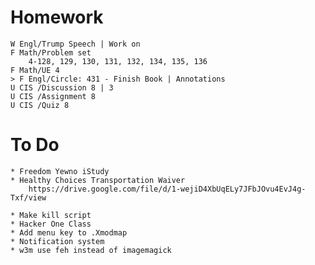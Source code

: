 # Homework

    W Engl/Trump Speech | Work on
    F Math/Problem set
        4-128, 129, 130, 131, 132, 134, 135, 136
    F Math/UE 4
    > F Engl/Circle: 431 - Finish Book | Annotations
    U CIS /Discussion 8 | 3
    U CIS /Assignment 8
    U CIS /Quiz 8

# To Do

    * Freedom Yewno iStudy
    * Healthy Choices Transportation Waiver
        https://drive.google.com/file/d/1-wejiD4XbUqELy7JFbJOvu4EvJ4g-Txf/view

    * Make kill script
    * Hacker One Class
    * Add menu key to .Xmodmap
    * Notification system
    * w3m use feh instead of imagemagick
